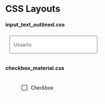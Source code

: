 # CSS Layouts

### input_text_outlined.css
![Demo](demo/input_text_outlined.css.gif)

### checkbox_material.css
![Demo](demo/checkbox_material.css.gif)

